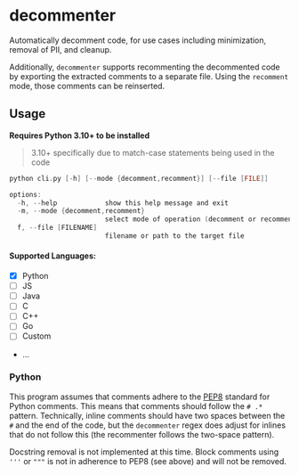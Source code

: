 # decommenter
Automatically decomment code, for use cases including minimization, removal of PII, and cleanup.

Additionally, `decommenter` supports recommenting the decommented code by exporting the extracted comments to a separate file. Using the `recomment` mode, those comments can be reinserted.

## Usage

**Requires Python 3.10+ to be installed**
> 3.10+ specifically due to match-case statements being used in the code

```c
python cli.py [-h] [--mode {decomment,recomment}] [--file [FILE]]

options:
  -h, --help            show this help message and exit
  -m, --mode {decomment,recomment}
                        select mode of operation (decomment or recomment)
  f, --file [FILENAME]
                        filename or path to the target file
```

#### Supported Languages:

- [X] Python
- [ ] JS
- [ ] Java
- [ ] C
- [ ] C++
- [ ] Go
- [ ] Custom
- ...


### Python

This program assumes that comments adhere to the [PEP8](https://peps.python.org/pep-0008/#comments) standard for Python comments. This means that comments should follow the `# .*` pattern. Technically, inline comments should have two spaces between the `#` and the end of the code, but the `decommenter` regex does adjust for inlines that do not follow this (the recommenter follows the two-space pattern). 

Docstring removal is not implemented at this time. Block comments using `'''` or `"""` is not in adherence to PEP8 (see above) and will not be removed.
